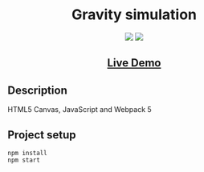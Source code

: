 ## <h1 align="center">Gravity simulation</h1>

<p align="center">
<img src="https://img.shields.io/badge/made%20by-Mráz Róbert-blue.svg" >
<img src="https://img.shields.io/github/languages/top/MrazRobert/canvas-gravity-simulation.svg" >
</p>

<h2 align="center"><a href="#">Live Demo</a></h2>

## Description

<p>HTML5 Canvas, JavaScript and Webpack 5</p>

## Project setup

```
npm install
npm start
```
